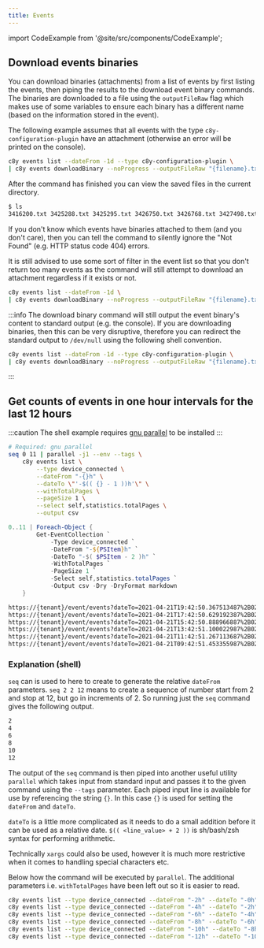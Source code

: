 ```yaml
---
title: Events
---
```


import CodeExample from '@site/src/components/CodeExample';

## Download events binaries

You can download binaries (attachments) from a list of events by first listing the events, then piping the results to the download event binary commands. The binaries are downloaded to a file using the `outputFileRaw` flag which makes use of some variables to ensure each binary has a different name (based on the information stored in the event).

The following example assumes that all events with the type `c8y-configuration-plugin` have an attachment (otherwise an error will be printed on the console).

<CodeExample>

```bash
c8y events list --dateFrom -1d --type c8y-configuration-plugin \
| c8y events downloadBinary --noProgress --outputFileRaw "{filename}.txt"
```

</CodeExample>

After the command has finished you can view the saved files in the current directory.

```bash title="List files"
$ ls
3416200.txt	3425288.txt	3425295.txt	3426750.txt	3426768.txt	3427498.txt
```

If you don't know which events have binaries attached to them (and you don't care), then you can tell the command to silently ignore the "Not Found" (e.g. HTTP status code 404) errors.

It is still advised to use some sort of filter in the event list so that you don't return too many events as the command will still attempt to download an attachment regardless if it exists or not.

<CodeExample>

```bash
c8y events list --dateFrom -1d \
| c8y events downloadBinary --noProgress --outputFileRaw "{filename}.txt" --silentStatusCodes 404
```

</CodeExample>

:::info
The download binary command will still output the event binary's content to standard output (e.g. the console). If you are downloading binaries, then this can be very disruptive, therefore you can redirect the standard output to `/dev/null` using the following shell convention.

```sh
c8y events list --dateFrom -1d --type c8y-configuration-plugin \
| c8y events downloadBinary --noProgress --outputFileRaw "{filename}.txt" >/dev/null
```

:::

## Get counts of events in one hour intervals for the last 12 hours

:::caution
The shell example requires [gnu parallel](https://www.gnu.org/software/parallel/) to be installed
:::


<CodeExample>

```bash
# Required: gnu parallel
seq 0 11 | parallel -j1 --env --tags \
    c8y events list \
        --type device_connected \
        --dateFrom "-{}h" \
        --dateTo \"'-$(( {} - 1 ))h'\" \
        --withTotalPages \
        --pageSize 1 \
        --select self,statistics.totalPages \
        --output csv
```

```powershell
0..11 | Foreach-Object {
        Get-EventCollection `
            -Type device_connected `
            -DateFrom "-${PSItem}h" `
            -DateTo "-$( $PSItem - 2 )h" `
            -WithTotalPages `
            -PageSize 1 `
            -Select self,statistics.totalPages `
            -Output csv -Dry -DryFormat markdown
    }
```

</CodeExample>


```sh title="Output"
https://{tenant}/event/events?dateTo=2021-04-21T19:42:50.367513487%2B02:00&pageSize=1&dateFrom=2021-04-21T17:42:50.367508287%2B02:00&type=device_connected&currentPage=1&withTotalPages=true,0
https://{tenant}/event/events?dateTo=2021-04-21T17:42:50.629192387%2B02:00&pageSize=1&dateFrom=2021-04-21T15:42:50.629187187%2B02:00&type=device_connected&currentPage=1&withTotalPages=true,0
https://{tenant}/event/events?dateTo=2021-04-21T15:42:50.888966887%2B02:00&pageSize=1&dateFrom=2021-04-21T13:42:50.888961787%2B02:00&type=device_connected&currentPage=1&withTotalPages=true,0
https://{tenant}/event/events?dateTo=2021-04-21T13:42:51.100022987%2B02:00&pageSize=1&dateFrom=2021-04-21T11:42:51.100018187%2B02:00&type=device_connected&currentPage=1&withTotalPages=true,0
https://{tenant}/event/events?dateTo=2021-04-21T11:42:51.267113687%2B02:00&pageSize=1&dateFrom=2021-04-21T09:42:51.267106787%2B02:00&type=device_connected&currentPage=1&withTotalPages=true,0
https://{tenant}/event/events?dateTo=2021-04-21T09:42:51.453355987%2B02:00&pageSize=1&dateFrom=2021-04-21T07:42:51.453350587%2B02:00&type=device_connected&currentPage=1&withTotalPages=true,0
```

### Explanation (shell)

`seq` can is used to here to create to generate the relative `dateFrom` parameters. `seq 2 2 12` means to create a sequence of number start from 2 and stop at 12, but go in increments of 2. So running just the `seq` command gives the following output.

```sh
2
4
6
8
10
12
```

The output of the `seq` command is then piped into another useful utility `parallel` which takes input from standard input and passes it to the given command using the `--tags` parameter. Each piped input line is available for use by referencing the string `{}`. In this case `{}` is used for setting the `dateFrom` and `dateTo`.

`dateTo` is a little more complicated as it needs to do a small addition before it can be used as a relative date. `$(( <line_value> + 2 ))` is sh/bash/zsh syntax for performing arithmetic.

Technically `xargs` could also be used, however it is much more restrictive when it comes to handling special characters etc.

Below how the command will be executed by `parallel`. The additional parameters i.e. `withTotalPages` have been left out so it is easier to read.

```sh
c8y events list --type device_connected --dateFrom "-2h" --dateTo "-0h" 
c8y events list --type device_connected --dateFrom "-4h" --dateTo "-2h" 
c8y events list --type device_connected --dateFrom "-6h" --dateTo "-4h" 
c8y events list --type device_connected --dateFrom "-8h" --dateTo "-6h" 
c8y events list --type device_connected --dateFrom "-10h" --dateTo "-8h" 
c8y events list --type device_connected --dateFrom "-12h" --dateTo "-10h" 
```
